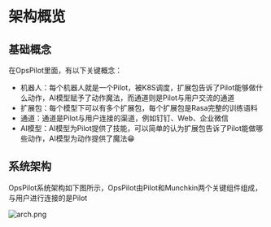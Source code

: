 # 架构概览

## 基础概念

在OpsPilot里面，有以下关键概念：

* 机器人：每个机器人就是一个Pilot，被K8S调度，扩展包告诉了Pilot能够做什么动作，AI模型赋予了动作魔法，而通道则是Pilot与用户交流的通道
* 扩展包：每个模型下可以有多个扩展包，每个扩展包是Rasa完整的训练语料
* 通道：通道是Pilot与用户连接的渠道，例如钉钉、Web、企业微信
* AI模型：AI模型为Pilot提供了技能，可以简单的认为扩展包告诉了Pilot能做哪些动作，AI模型为动作提供了魔法😁

## 系统架构

OpsPilot系统架构如下图所示，OpsPilot由Pilot和Munchkin两个关键组件组成，与用户进行连接的是Pilot

![arch.png](https://static.cwoa.net/c5b60fd6e8d249dfb1209e11f4214c49.png)
